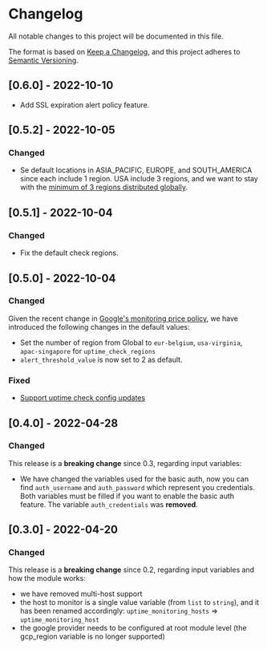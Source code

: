 # Changelog

All notable changes to this project will be documented in this file.

The format is based on [Keep a Changelog](https://keepachangelog.com/en/1.0.0/),
and this project adheres to [Semantic Versioning](https://semver.org/spec/v2.0.0.html).

## [0.6.0] - 2022-10-10

- Add SSL expiration alert policy feature.

## [0.5.2] - 2022-10-05

### Changed

- Se default locations in ASIA_PACIFIC, EUROPE, and SOUTH_AMERICA since each include 1 region. USA include 3 regions, and we want to stay with the [minimum of 3 regions distributed globally](https://cloud.google.com/stackdriver/pricing#pricing_examples_uptime).

## [0.5.1] - 2022-10-04

### Changed

- Fix the default check regions.

## [0.5.0] - 2022-10-04

### Changed

Given the recent change in [Google's monitoring price policy](https://cloud.google.com/stackdriver/pricing#pricing_examples_uptime),
we have introduced the following changes in the default values:

- Set the number of region from Global to `eur-belgium`, `usa-virginia`, `apac-singapore` for `uptime_check_regions`
- `alert_threshold_value` is now set to 2 as default.

### Fixed

- [Support uptime check config updates](https://github.com/sparkfabrik/terraform-sparkfabrik-gcp-http-monitoring/issues/5)

## [0.4.0] - 2022-04-28

### Changed

This release is a **breaking change** since 0.3, regarding input variables:

- We have changed the variables used for the basic auth, now you can find `auth_username` and `auth_password` which represent you credentials. Both variables must be filled if you want to enable the basic auth feature. The variable `auth_credentials` was **removed**.

## [0.3.0] - 2022-04-20

### Changed

This release is a **breaking change** since 0.2, regarding input variables and how the module works:

- we have removed multi-host support
- the host to monitor is a single value variable (from `list` to `string`), and it has been renamed accordingly: `uptime_monitoring_hosts` => `uptime_monitoring_host`
- the google provider needs to be configured at root module level (the gcp_region variable is no longer supported)
